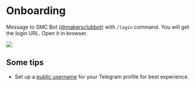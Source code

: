 # Onboarding

Message to SMC Bot ([@makersclubbot](http://telegram.me/makersclubbot)) with `/login` command. You will get the login URL. Open it in browser.

![](https://i.imgur.com/QX5GlvN.png)


## Some tips

* Set up a [public username](https://telegram.org/faq#q-what-are-usernames-how-do-i-get-one) for your Telegram profile for best experience.

